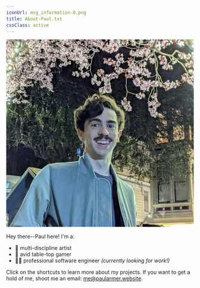 ```yaml
---
iconUrl: msg_information-0.png
title: About-Paul.txt
cssClass: active
---
```


![Me](media/cherry-blossom-paul.png "about-me-img") 

Hey there--Paul here! I'm a:
- :art: multi-discipline artist
- :game_die: avid table-top gamer
- :man_technologist: professional software engineer *(currently looking for work!)*

Click on the shortcuts to learn more about my projects. If you want to get a hold of me, shoot me an email: [me@paularmer.website](mailto:me@paularmer.website).
